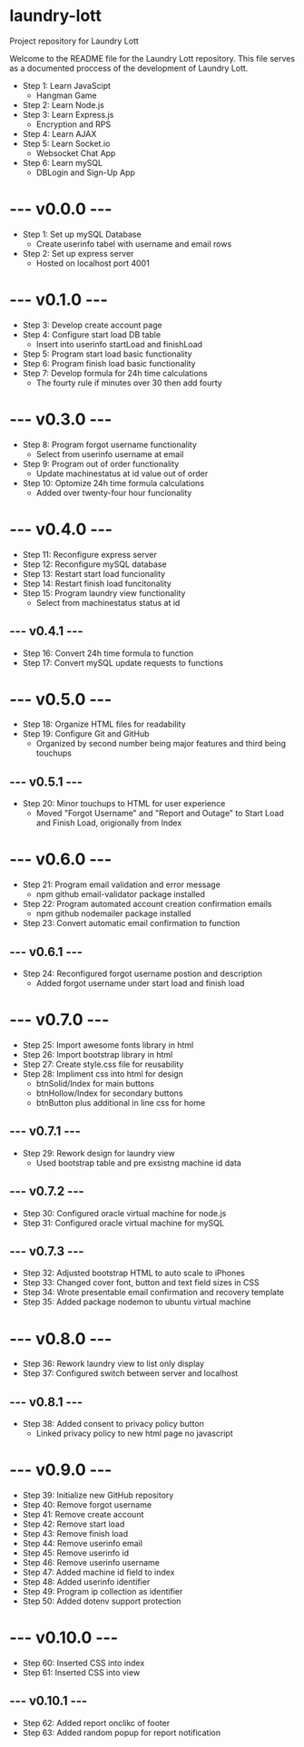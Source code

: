 # laundry-lott
Project repository for Laundry Lott

Welcome to the README file for the Laundry Lott repository. This file serves as a documented proccess of the development of Laundry Lott.
- Step 1: Learn JavaScipt
  - Hangman Game
- Step 2: Learn Node.js
- Step 3: Learn Express.js
  - Encryption and RPS
- Step 4: Learn AJAX
- Step 5: Learn Socket.io
  - Websocket Chat App
- Step 6: Learn mySQL 
  - DBLogin and Sign-Up App

# --- v0.0.0 ---
- Step 1: Set up mySQL Database
  - Create userinfo tabel with username and email rows
- Step 2: Set up express server
  - Hosted on localhost port 4001
# --- v0.1.0 ---
- Step 3: Develop create account page
- Step 4: Configure start load DB table
  - Insert into userinfo startLoad and finishLoad
- Step 5: Program start load basic functionality
- Step 6: Program finish load basic functionality
- Step 7: Develop formula for 24h time calculations
  - The fourty rule if minutes over 30 then add fourty
# --- v0.3.0 ---
- Step 8: Program forgot username functionality
  - Select from userinfo username at email
- Step 9: Program out of order functionality
  - Update machinestatus at id value out of order
- Step 10: Optomize 24h time formula calculations
  - Added over twenty-four hour funcionality
# --- v0.4.0 ---
- Step 11: Reconfigure express server
- Step 12: Reconfigure mySQL database
- Step 13: Restart start load funcionality
- Step 14: Restart finish load funcitonality
- Step 15: Program laundry view functionality
  - Select from machinestatus status at id
## --- v0.4.1 ---
- Step 16: Convert 24h time formula to function
- Step 17: Convert mySQL update requests to functions
# --- v0.5.0 ---
- Step 18: Organize HTML files for readability
- Step 19: Configure Git and GitHub
  - Organized by second number being major features and third being touchups
## --- v0.5.1 ---
- Step 20: Minor touchups to HTML for user experience
  - Moved "Forgot Username" and "Report and Outage" to Start Load and Finish Load, origionally from Index 
# --- v0.6.0 ---
- Step 21: Program email validation and error message
  - npm github email-validator package installed
- Step 22: Program automated account creation confirmation emails
  - npm github nodemailer package installed
- Step 23: Convert automatic email confirmation to function
## --- v0.6.1 ---
- Step 24: Reconfigured forgot username postion and description
  - Added forgot username under start load and finish load
# --- v0.7.0 ---
- Step 25: Import awesome fonts library in html
- Step 26: Import bootstrap library in html
- Step 27: Create style.css file for reusability
- Step 28: Impliment css into html for design
  - btnSolid/Index for main buttons
  - btnHollow/Index for secondary buttons
  - btnButton plus additional in line css for home
## --- v0.7.1 ---
- Step 29: Rework design for laundry view
  - Used bootstrap table and pre exsistng machine id data
## --- v0.7.2 ---
- Step 30: Configured oracle virtual machine for node.js
- Step 31: Configured oracle virtual machine for mySQL
## --- v0.7.3 ---
- Step 32: Adjusted bootstrap HTML to auto scale to iPhones
- Step 33: Changed cover font, button and text field sizes in CSS
- Step 34: Wrote presentable email confirmation and recovery template 
- Step 35: Added package nodemon to ubuntu virtual machine
# --- v0.8.0 ---
- Step 36: Rework laundry view to list only display
- Step 37: Configured switch between server and localhost
## --- v0.8.1 ---
- Step 38: Added consent to privacy policy button
  - Linked privacy policy to new html page no javascript
# --- v0.9.0 ---
- Step 39: Initialize new GitHub repository
- Step 40: Remove forgot username
- Step 41: Remove create account
- Step 42: Remove start load
- Step 43: Remove finish load
- Step 44: Remove userinfo email
- Step 45: Remove userinfo id
- Step 46: Remove userinfo username
- Step 47: Added machine id field to index
- Step 48: Added userinfo identifier
- Step 49: Program ip collection as identifier
- Step 50: Added dotenv support protection
# --- v0.10.0 ---
- Step 60: Inserted CSS into index
- Step 61: Inserted CSS into view
## --- v0.10.1 ---
- Step 62: Added report onclikc of footer
- Step 63: Added random popup for report notification
